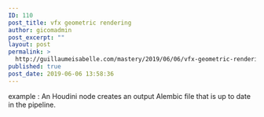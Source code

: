 ```yaml
---
ID: 110
post_title: vfx geometric rendering
author: gicomadmin
post_excerpt: ""
layout: post
permalink: >
  http://guillaumeisabelle.com/mastery/2019/06/06/vfx-geometric-rendering/
published: true
post_date: 2019-06-06 13:58:36
---
```

<!-- wp:paragraph -->

example : An Houdini node creates an output Alembic file that is up to date in the pipeline.

<!-- /wp:paragraph -->